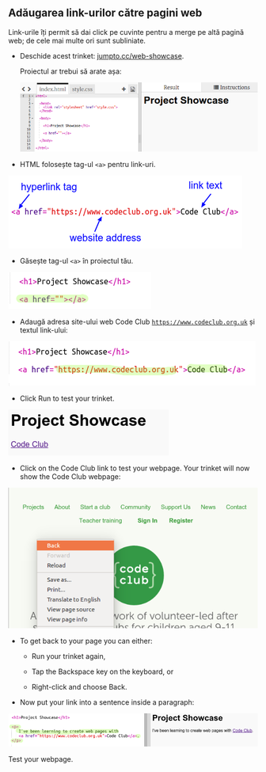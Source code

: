 ## Adăugarea link-urilor către pagini web

Link-urile îți permit să dai click pe cuvinte pentru a merge pe altă pagină web; de cele mai multe ori sunt subliniate.

+ Deschide acest trinket: [jumpto.cc/web-showcase](http://jumpto.cc/web-showcase).
    
    Proiectul ar trebui să arate așa:
    
    ![captură de ecran](images/showcase-starter.png)

+ HTML folosește tag-ul `<a>` pentru link-uri.

![captură de ecran](images/showcase-link.png)

+ Găsește tag-ul `<a>` în proiectul tău. 

![captură de ecran](images/showcase-a-template.png)

+ Adaugă adresa site-ului web Code Club [`https://www.codeclub.org.uk`](https://www.codeclub.org.uk) și textul link-ului:

![screenshot](images/showcase-code-club.png)

+ Click Run to test your trinket.

![screenshot](images/showcase-cc-output.png)

+ Click on the Code Club link to test your webpage. Your trinket will now show the Code Club webpage: 

![screenshot](images/showcase-cc-website.png)

+ To get back to your page you can either:
    
    + Run your trinket again,
    
    + Tap the Backspace key on the keyboard, or
    
    + Right-click and choose Back.

+ Now put your link into a sentence inside a paragraph:

![screenshot](images/showcase-paragraph.png)

Test your webpage.